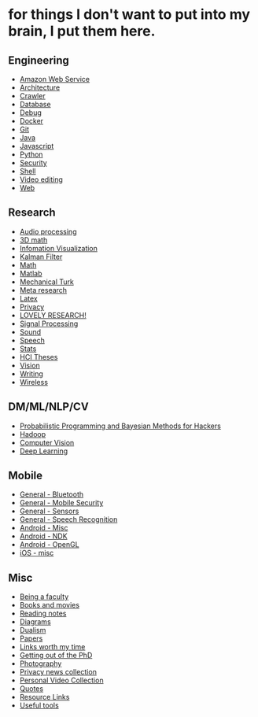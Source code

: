 for things I don't want to put into my brain, I put them here.
==========


Engineering
------

- [Amazon Web Service](eng_aws.md)
- [Architecture](eng_architecture.md)
- [Crawler](eng_crawler.md)
- [Database](eng_database.md)
- [Debug](eng_debug.md)
- [Docker](eng_docker.md)
- [Git](eng_git.md)
- [Java](eng_java.md)
- [Javascript](eng_javascript.md)
- [Python](eng_python.md)
- [Security](eng_security.md)
- [Shell](eng_shell.md)
- [Video editing](eng_videoediting.md)
- [Web](eng_web.md)


Research
------
- [Audio processing](hci_audio.md)
- [3D math](hci_3dmath.md)
- [Infomation Visualization](hci_infovis.md)
- [Kalman Filter](hci_kalmanfilter.md)
- [Math](hci_math.md)
- [Matlab](hci_matlab.md)
- [Mechanical Turk](hci_mechanicalturk.md)
- [Meta research](hci_metaresearch.md)
- [Latex](hci_latex.md)
- [Privacy](hci_privacy.md)
- [LOVELY RESEARCH!](hci_randompapers.md)
- [Signal Processing](hci_signalprocessing.md)
- [Sound](hci_sound.md)
- [Speech](hci_speechrec.md)
- [Stats](hci_stats.md)
- [HCI Theses](hci_thesis.md)
- [Vision](hci_vision.md)
- [Writing](hci_writing.md)
- [Wireless](hci_wireless.md)


DM/ML/NLP/CV
------

- [Probabilistic Programming and Bayesian Methods for Hackers](ml_hacker_bayesian.md)
- [Hadoop](ml_hadoop.md)
- [Computer Vision](ml_vision.md)
- [Deep Learning](ml_deeplearning.md)

Mobile
------

- [General - Bluetooth](mobile_bluetooth.md)
- [General - Mobile Security](mobile_security.md)
- [General - Sensors](mobile_sensors.md)
- [General - Speech Recognition](mobile_speech.md)
- [Android - Misc](mobile_android_misc.md)
- [Android - NDK](mobile_android_ndk.md)
- [Android - OpenGL](mobile_android_opengl.md)
- [iOS - misc](mobile_ios_misc.md)

Misc
------
- [Being a faculty](misc_being_a_faculty.md)
- [Books and movies](misc_book_movie.md)
- [Reading notes](misc_readingnotes.md)
- [Diagrams](misc_diagrams.md)
- [Dualism](misc_dualism.md)
- [Papers](misc_paperreading.md)
- [Links worth my time](misc_linksworthmytime.md)
- [Getting out of the PhD](misc_phd.md)
- [Photography](misc_photography.md)
- [Privacy news collection](misc_privacynews.md)
- [Personal Video Collection](misc_videos.md)
- [Quotes](misc_quotes.md)
- [Resource Links](misc_res_links.md)
- [Useful tools](misc_tools.md)
